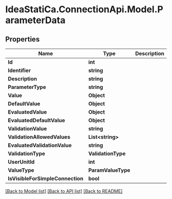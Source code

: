 # IdeaStatiCa.ConnectionApi.Model.ParameterData

## Properties

Name | Type | Description | Notes
------------ | ------------- | ------------- | -------------
**Id** | **int** |  | [optional] 
**Identifier** | **string** |  | [optional] 
**Description** | **string** |  | [optional] 
**ParameterType** | **string** |  | [optional] 
**Value** | **Object** |  | [optional] 
**DefaultValue** | **Object** |  | [optional] 
**EvaluatedValue** | **Object** |  | [optional] 
**EvaluatedDefaultValue** | **Object** |  | [optional] 
**ValidationValue** | **string** |  | [optional] 
**ValidationAllowedValues** | **List&lt;string&gt;** |  | [optional] 
**EvaluatedValidationValue** | **string** |  | [optional] 
**ValidationType** | **ValidationType** |  | [optional] 
**UserUnitId** | **int** |  | [optional] 
**ValueType** | **ParamValueType** |  | [optional] 
**IsVisibleForSimpleConnection** | **bool** |  | [optional] 

[[Back to Model list]](../README.md#documentation-for-models) [[Back to API list]](../README.md#documentation-for-api-endpoints) [[Back to README]](../README.md)

